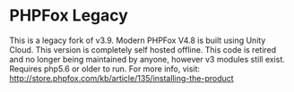 # PHPFox Legacy
 This is a legacy fork of v3.9. Modern PHPFox V4.8 is built using Unity Cloud. This version is completely self hosted offline. This code is retired and no longer being maintained by anyone, however v3 modules still exist. Requires php5.6 or older to run. 
For more info, visit: http://store.phpfox.com/kb/article/135/installing-the-product
